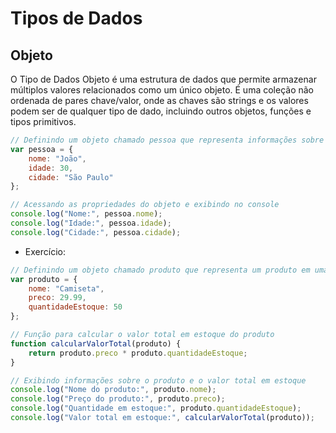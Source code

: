 # Tipos de Dados
## Objeto
O Tipo de Dados Objeto é uma estrutura de dados que permite armazenar múltiplos valores relacionados como um único objeto. É uma coleção não ordenada de pares chave/valor, onde as chaves são strings e os valores podem ser de qualquer tipo de dado, incluindo outros objetos, funções e tipos primitivos.

```js
// Definindo um objeto chamado pessoa que representa informações sobre uma pessoa, como nome, idade e cidade.
var pessoa = { 
    nome: "João",
    idade: 30,
    cidade: "São Paulo"
};

// Acessando as propriedades do objeto e exibindo no console
console.log("Nome:", pessoa.nome);
console.log("Idade:", pessoa.idade);
console.log("Cidade:", pessoa.cidade);
```

- Exercício:
```js
// Definindo um objeto chamado produto que representa um produto em uma loja, contendo informações como nome, preço e quantidade em estoque.
var produto = {
    nome: "Camiseta",
    preco: 29.99,
    quantidadeEstoque: 50
};

// Função para calcular o valor total em estoque do produto
function calcularValorTotal(produto) {
    return produto.preco * produto.quantidadeEstoque;
}

// Exibindo informações sobre o produto e o valor total em estoque
console.log("Nome do produto:", produto.nome);
console.log("Preço do produto:", produto.preco);
console.log("Quantidade em estoque:", produto.quantidadeEstoque);
console.log("Valor total em estoque:", calcularValorTotal(produto));
```